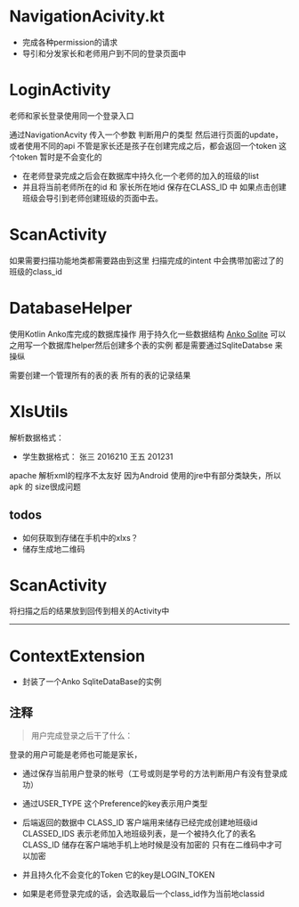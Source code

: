# NavigationAcivity.kt
- 完成各种permission的请求
- 导引和分发家长和老师用户到不同的登录页面中

# LoginActivity 
老师和家长登录使用同一个登录入口 

通过NavigationAcvity 传入一个参数 判断用户的类型 然后进行页面的update， 或者使用不同的api
不管是家长还是孩子在创建完成之后，都会返回一个token 这个token 暂时是不会变化的

- 在老师登录完成之后会在数据库中持久化一个老师的加入的班级的list
- 并且将当前老师所在的id 和 家长所在地id 保存在CLASS_ID	中
如果点击创建班级会导引到老师创建班级的页面中去。

 # ScanActivity
 如果需要扫描功能地类都需要路由到这里
 扫描完成的intent 中会携带加密过了的班级的class_id

# DatabaseHelper 
使用Kotlin Anko库完成的数据库操作 用于持久化一些数据结构
[Anko Sqlite](https://github.com/Kotlin/anko/wiki/Anko-SQLite#accessing-database)
可以之用写一个数据库helper然后创建多个表的实例
都是需要通过SqliteDatabse 来操纵

需要创建一个管理所有的表的表
所有的表的记录结果

# XlsUtils
解析数据格式：
- 学生数据格式：
张三 2016210
王五 201231

apache 解析xml的程序不太友好 因为Android 使用的jre中有部分类缺失，所以apk 的 size很成问题


## todos
- 如何获取到存储在手机中的xlxs？
- 储存生成地二维码



# ScanActivity
将扫描之后的结果放到回传到相关的Activity中
***
# ContextExtension
- 封装了一个Anko SqliteDataBase的实例


## 注释

> 用户完成登录之后干了什么：

登录的用户可能是老师也可能是家长，

- 通过保存当前用户登录的帐号（工号或则是学号的方法判断用户有没有登录成功）
- 通过USER_TYPE 这个Preference的key表示用户类型
- 后端返回的数据中 CLASS_ID 客户端用来储存已经完成创建地班级id  CLASSED_IDS 表示老师加入地班级列表，是一个被持久化了的表名
CLASS_ID   储存在客户端地手机上地时候是没有加密的 只有在二维码中才可以加密
- 并且持久化不会变化的Token 它的key是LOGIN_TOKEN    

- 如果是老师登录完成的话，会选取最后一个class_id作为当前地classid